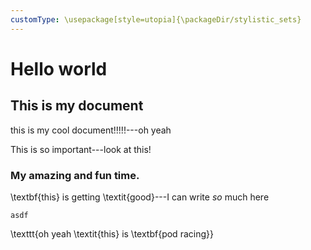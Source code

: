 ```yaml
---
customType: \usepackage[style=utopia]{\packageDir/stylistic_sets}
---
```



# Hello world

## This is my document
this is my cool document!!!!!---oh yeah

This is so important---look at this!

### My amazing and fun time.
\textbf{this} is getting \textit{good}---I can write *so* much here

`asdf`

\texttt{oh yeah \textit{this} is \textbf{pod racing}}
